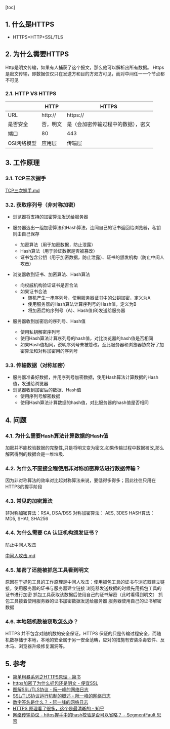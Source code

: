 [toc]
 
## 1. 什么是HTTPS
- HTTPS=HTTP+SSL/TLS

## 2. 为什么需要HTTPS

Http是明文传输，如果有人捕获了这个报文，那么他可以解析出所有数据。
Https是密文传输，即数据仅仅只在发送方和目的方双方可见，而对中间任一一个节点都不可见


### 2.1. HTTP VS HTTPS

|            |  HTTP   |           HTTPS            |
| ---------- | ------- | -------------------------- |
| URL        | http:// | https://                   |
| 是否安全    | 否，明文 | 是（会加密传输过程中的数据），密文 |
| 端口        | 80      | 443                        |
| OSI网络模型 | 应用层  | 传输层                     |


## 3. 工作原理


### 3.1. TCP三次握手
[TCP三次握手.md](../../传输层/TCP/TCP三次握手.md)


### 3.2. 获取序列号（非对称加密）

- 浏览器将支持的加密算法发送给服务器
- 服务器选出一组加密算法和Hash算法，连同自己的证书返回给浏览器，私钥则由自己保存
    - 加密算法（用于加密数据，防止泄露）
    - Hash算法（用于验证数据是否被篡改）
    - 证书包含公钥（用于加密数据，防止泄露）、证书的颁发机构（防止中间人攻击）
- 浏览器收到证书、加密算法、Hash算法
    - 向权威机构验证证书是否合法
    - 如果证书合法
        - 随机产生一串序列号，使用服务器证书中的公钥加密，定义为A
        - 使用服务器的Hash算法计算序列号的Hash值，定义为B
        - 将加密后的序列号（A）、Hash值(B)发送给服务器

- 服务器收到加密后的序列号、Hash值
    - 使用私钥解密序列号
    - 使用Hash算法计算序列号的hash值，对比浏览器的hash值是否相同
    - 如果Hash值相同，说明序列号未被篡改。至此服务器和浏览器协商好了加密算法和对称加密用的序列号
### 3.3. 传输数据（对称加密）
- 服务器准备好数据，并用序列号加密数据，使用Hash算法计算数据的Hash值，发送给浏览器
- 浏览器收到加密后的数据、Hash值
    - 使用序列号解密数据
    - 使用Hash算法计算数据的hash值，对比服务器的hash值是否相同


## 4. 问题




### 4.1. 为什么需要Hash算法计算数据的Hash值
加密并不能校验数据的完整性,只是将明文变为密文.如果传输过程中数据被改,那么解密得到的数据会是一堆垃圾.


### 4.2. 为什么不直接全程使用非对称加密算法进行数据传输？
因为非对称算法的效率对比起对称算法来说，要低得多得多；因此往往只用在HTTPS的握手阶段

### 4.3. 常见的加密算法
非对称加密算法：RSA, DSA/DSS
对称加密算法： AES, 3DES
HASH算法：MD5, SHA1, SHA256


### 4.4. 为什么需要 CA 认证机构颁发证书？
防止中间人攻击

[中间人攻击.md](../../../Safe/中间人攻击.md)


### 4.5. 加密了还能被抓包工具看到明文

原因在于抓包工具的工作原理是中间人攻击：使用抓包工具的证书与浏览器建立链接，使用服务器的证书与服务器建立链接
浏览器发送数据的时候先用抓包工具的证书进行加密
抓包工具获取该数据后使用自己的证书解密（此时看得到明文）
抓包工具接着使用服务器的证书加密数据发送给服务器
服务器使用自己的证书解密数据

### 4.6. 本地随机数被窃取怎么办？
 HTTPS 并不包含对随机数的安全保证，HTTPS 保证的只是传输过程安全，而随机数存储于本地，本地的安全属于另一安全范畴，应对的措施有安装杀毒软件、反木马、浏览器升级修复漏洞等。
## 5. 参考

- [简单粗暴系列之HTTPS原理 \- 简书](https://www.jianshu.com/p/650ad90bf563)
- [https加密了为什么抓包还是明文 \- 便宜SSL](https://www.pianyissl.com/support/page/43)
- [图解SSL/TLS协议 \- 阮一峰的网络日志](http://www.ruanyifeng.com/blog/2014/09/illustration-ssl.html)
- [SSL/TLS协议运行机制的概述 \- 阮一峰的网络日志](https://www.ruanyifeng.com/blog/2014/02/ssl_tls.html)
- [数字签名是什么？ \- 阮一峰的网络日志](http://www.ruanyifeng.com/blog/2011/08/what_is_a_digital_signature.html)
- [HTTPS 原理看了很多，这个是最清晰的 \- 知乎](https://zhuanlan.zhihu.com/p/101544881)
- [网络传输协议 \- https握手中的hash校验是否可以省略？ \- SegmentFault 思否](https://segmentfault.com/q/1010000002634254)
